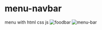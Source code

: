 # menu-navbar
menu  with html css js
![foodbar](https://user-images.githubusercontent.com/46765006/142513036-d0caf976-c726-429a-9b3a-a28aa66a37ea.png)
![menu-bar](https://user-images.githubusercontent.com/46765006/142513042-fd759872-336f-4a33-a8e9-1f56abb4e74c.png)
